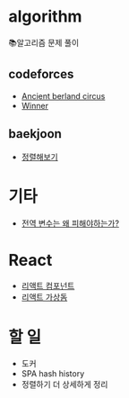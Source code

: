 # algorithm
📚알고리즘 문제 풀이

## codeforces
- [Ancient berland circus](algorithm/codeforces/1C-ancient-berland-circus)
- [Winner](algorithm/codeforces/2A-winner)

## baekjoon
- [정렬해보기](algorithm/baekjoon/9-sorting)

# 기타
- [전역 변수는 왜 피해야하는가?](etc/why-should-we-avoid-using-global-variables-in-c.md)

# React
- [리액트 컴포넌트](etc/react-component.md)
- [리액트 가상돔](etc/react-virtual-dom.md)

# 할 일
- 도커
- SPA hash history
- 정렬하기 더 상세하게 정리
